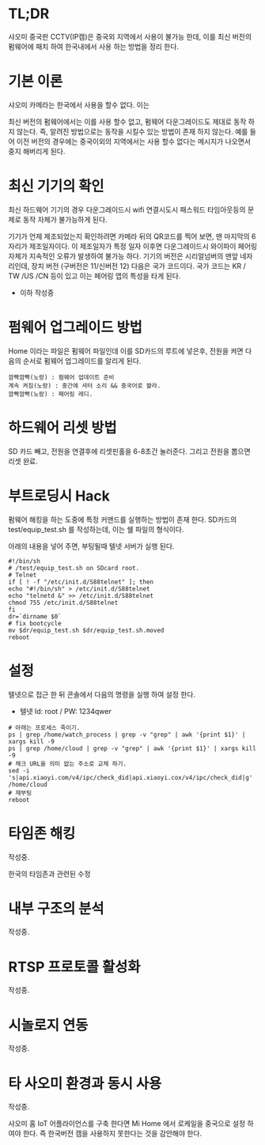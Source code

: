 # TL;DR
샤오미 중국판 CCTV(IP캠)은 중국외 지역에서 사용이 불가능 한데, 이를 최신 버전의 펌웨어에 패치 하여 한국내에서 사용 하는 방법을 정리 한다.


# 기본 이론
샤오미 카메라는 한국에서 사용을 할수 없다. 이는

최신 버전의 펌웨어에서는 이를 사용 할수 없고, 펌웨어 다운그레이드도 제대로 동작 하지 않는다. 즉, 알려진 방법으로는 동작을 시킬수 있는 방법이 존재 하지 않는다.
예를 들어 이전 버전의 경우에는 중국이외의 지역에서는 사용 할수 없다는 메시지가 나오면서 중지 해버리게 된다.

# 최신 기기의 확인
최신 하드웨어 기기의 경우 다운그레이드시 wifi 연결시도시 패스워드 타임아웃등의 문제로 동작 자체가 불가능하게 된다.

기기가 언제 제조되었는지 확인하려면 카메라 뒤의 QR코드를 찍어 보면, 맨 마지막의 6자리가 제조일자이다. 이 제조일자가 특정 일자 이후면 다운그레이드시 와이파이 페어링 자체가 지속적인 오류가 발생하여 불가능 하다.
기기의 버전은 시리얼넘버의 맨앞 네자리인데, 장치 버전 (구버전은 11/신버전 12) 다음은 국가 코드이다. 국가 코드는 KR / TW /US /CN 등이 있고 이는 페어링 앱의 특성을 타게 된다.

* 이하 작성중
# 펌웨어 업그레이드 방법
Home 이라는 파일은 펌웨어 파일인데 이를 SD카드의 루트에 넣은후, 전원을 켜면 다음의 순서로 펌웨어 업그레이드를 알리게 된다.
```
깜빡깜빡(노랑) : 펌웨어 업데이트 준비
계속 켜짐(노랑) : 중간에 셔터 소리 && 중국어로 쏼라.
깜빡깜빡(노랑) : 페어링 레디.
```

# 하드웨어 리셋 방법
SD 카드 빼고, 전원을 연결후에 리셋핀홀을 6-8초간 눌러준다. 그리고 전원을 뽑으면 리셋 완료.

# 부트로딩시 Hack
펌웨어 해킹을 하는 도중에 특정 커맨드를 실행하는 방법이 존재 한다. SD카드의 test/equip_test.sh 를 작성하는데, 이는 쉘 파일의 형식이다.

아래의 내용을 넣어 주면, 부팅될때 텔넷 서버가 실행 된다.
```
#!/bin/sh
# /test/equip_test.sh on SDcard root.
# Telnet
if [ ! -f "/etc/init.d/S88telnet" ]; then
echo "#!/bin/sh" > /etc/init.d/S88telnet
echo "telnetd &" >> /etc/init.d/S88telnet
chmod 755 /etc/init.d/S88telnet
fi
dr=`dirname $0`
# fix bootcycle
mv $dr/equip_test.sh $dr/equip_test.sh.moved
reboot
```

# 설정
텔넷으로 접근 한 뒤 콘솔에서 다음의 명령을 실행 하여 설정 한다.

* 텔넷 Id: root / PW: 1234qwer


```
# 아래는 프로세스 죽이기.
ps | grep /home/watch_process | grep -v "grep" | awk '{print $1}' | xargs kill -9
ps | grep /home/cloud | grep -v "grep" | awk '{print $1}' | xargs kill -9
# 체크 URL을 의미 없는 주소로 교체 하기.
sed -i  's|api.xiaoyi.com/v4/ipc/check_did|api.xiaoyi.cox/v4/ipc/check_did|g' /home/cloud
# 재부팅
reboot
```

# 타임존 해킹
작성중.

한국의 타임존과 관련된 수정

# 내부 구조의 분석

작성중.


# RTSP 프로토콜 활성화
작성중.

# 시놀로지 연동
작성중.

# 타 사오미 환경과 동시 사용
작성중.

샤오미 홈 IoT 어플라이언스를 구축 한다면 Mi Home 에서 로케일을 중국으로 설정 하여야 한다. 즉 한국버전 캠을 사용하지 못한다는 것을 감안해야 한다.

